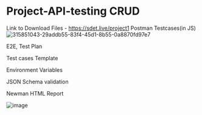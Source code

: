 # Project-API-testing CRUD
Link to Download Files - https://sdet.live/project1 
Postman Testcases(in JS)
![315851043-29addb55-83f4-45d1-8b55-0a8870fd97e7](https://github.com/Srikanth0u72/Project-API-testing/assets/157467246/7d179ea0-1b4f-45f3-8338-d3a4bb214a35)

E2E, Test Plan

Test cases Template

Environment Variables

JSON Schema validation

Newman HTML Report


![image](https://github.com/Srikanth0u72/Project-API-testing/assets/157467246/d1d076c1-cdd3-4543-a8a8-a7784b6fdd47)

